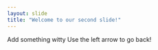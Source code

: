 ```yaml
---
layout: slide
title: "Welcome to our second slide!"
---
```

Add something witty
Use the left arrow to go back!
